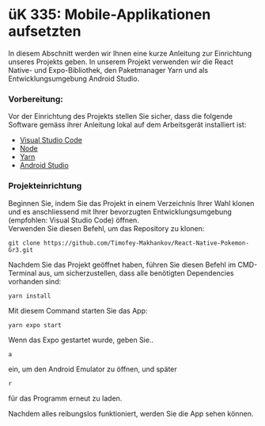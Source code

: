 # üK 335: Mobile-Applikationen aufsetzten 
In diesem Abschnitt werden wir Ihnen eine kurze Anleitung zur Einrichtung unseres Projekts geben. In unserem Projekt verwenden wir die React Native- und Expo-Bibliothek, den Paketmanager Yarn und als Entwicklungsumgebung Android Studio.

### Vorbereitung:
Vor der Einrichtung des Projekts stellen Sie sicher, dass die folgende Software gemäss ihrer Anleitung lokal auf dem Arbeitsgerät installiert ist:
- [Visual Studio Code](https://code.visualstudio.com/docs/setup/windows)
- [Node](https://nodejs.org/en/download/)
- [Yarn](https://yarnpkg.com/getting-started/install)
- [Android Studio](https://developer.android.com/studio)

### Projekteinrichtung
Beginnen Sie, indem Sie das Projekt in einem Verzeichnis Ihrer Wahl klonen und es anschliessend mit Ihrer bevorzugten Entwicklungsumgebung (empfohlen: Visual Studio Code) öffnen.</br>
Verwenden Sie diesen Befehl, um das Repository zu klonen:
```
git clone https://github.com/Timofey-Makhankov/React-Native-Pokemon-Gr3.git
```
Nachdem Sie das Projekt geöffnet haben, führen Sie diesen Befehl im CMD-Terminal aus, um sicherzustellen, dass alle benötigten Dependencies vorhanden sind:
```
yarn install
```
Mit diesem Command starten Sie das App:
```
yarn expo start
```
Wenn das Expo gestartet wurde, geben Sie..
```
a 
```
ein, um den Android Emulator zu öffnen, und später
```
r
```
für das Programm erneut zu laden.

Nachdem alles reibungslos funktioniert, werden Sie die App sehen können.
